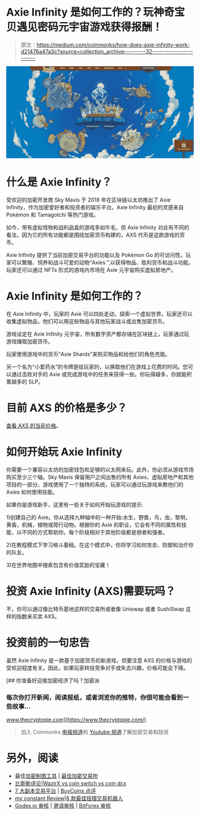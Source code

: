 # Axie Infinity 是如何工作的？玩神奇宝贝遇见密码元宇宙游戏获得报酬！

> 原文：<https://medium.com/coinmonks/how-does-axie-infinity-work-d21476a47a3c?source=collection_archive---------32----------------------->

![](img/fdcf32b91c69ef0f850510c39beae78c.png)

# 什么是 Axie Infinity？

受欢迎的加密开发商 Sky Mavis 于 2018 年在区块链以太坊推出了 Axie Infinity，作为加密爱好者和投资者的娱乐平台。Axie Infinity 最初的灵感来自 Pokémon 和 Tamagotchi 等热门游戏。

如今，带有虚拟怪物和战利品盒的游戏多如牛毛，但 Axie Infinity 对此有不同的看法，因为它的所有功能都是围绕加密货币构建的，AXS 代币是这款游戏的货币。

Axie Infinity 提供了当前加密交易平台的功能以及 Pokémon Go 的可访问性。玩家可以繁殖、饲养和战斗可爱的动物“Axies ”,以获得物品、胜利货币和战斗功能。玩家还可以通过 NFTs 形式的游戏内市场在 Axie 元宇宙购买虚拟房地产。

# Axie Infinity 是如何工作的？

在 Axie Infinity 中，玩家的 Axie 可以四处走动，探索一个虚拟世界。玩家还可以收集虚拟物品，他们可以用这些物品与其他玩家战斗或出售加密货币。

游戏设定在 Axie Infinity 元宇宙，所有数字资产都存储在区块链上，玩家通过玩游戏赚取加密货币。

玩家使用游戏中的货币“Axie Shards”来购买物品和给他们的角色充能。

另一个名为“小爱药水”的令牌是给玩家的，以换取他们在游戏上花费的时间。您可以通过击败对手的 Axie 或完成游戏中的任务来获得一些。你玩得越多，你就能积累越多的 SLP。

# 目前 AXS 的价格是多少？

[查看 AXS 的当前价格](https://coinmarketcap.com/currencies/axie-infinity/)。

# 如何开始玩 Axie Infinity

你需要一个兼容以太坊的加密钱包和足够的以太网来玩。此外，你必须从游戏市场购买至少三个轴。Sky Mavis 保留用户之间出售的所有 Axies、虚拟房地产和其他项目的一部分。游戏使用了一个独特的系统，玩家可以通过玩游戏来教他们的 Axies 如何使用技能。

如果你是游戏新手，这里有一些关于如何开始玩游戏的提示:

1)创建自己的 Axie。你从选择九种轴中的一种开始:水生，野兽，鸟，虫，黎明，黄昏，机械，植物或爬行动物。根据你的 Axie 的职业，它会有不同的属性和技能，以不同的方式帮助你。每个阶级相对于其他阶级都是弱者和强者。

2)在教程模式下学习格斗基础。在这个模式中，你将学习如何攻击、防御和治疗你的队友。

3)在世界地图中搜索包含有价值奖励的宝藏！

# 投资 Axie Infinity (AXS)需要玩吗？

不，你可以通过像比特币基地这样的交易所或者像 Uniswap 或者 SushiSwap 这样的指数来买卖 AXS。

# 投资前的一句忠告

虽然 Axie Infinity 是一款基于加密货币的新游戏，但要注意 AXS 的价格与游戏的受欢迎程度有关。因此，如果玩家转投竞争对手或失去兴趣，价格可能会下降。

[](https://www.thecryptopie.com/) [## 你准备好迎接加密经济了吗？加密派

### 每次你打开新闻，阅读报纸，或者浏览你的推特，你很可能会看到一些故事…

www.thecryptopie.com](https://www.thecryptopie.com/) 

> 加入 Coinmonks [电报频道](https://t.me/coincodecap)和 [Youtube 频道](https://www.youtube.com/c/coinmonks/videos)了解加密交易和投资

# 另外，阅读

*   最佳[加密制图工具](/coinmonks/what-are-the-best-charting-platforms-for-cryptocurrency-trading-85aade584d80) | [最佳加密交易所](/coinmonks/crypto-exchange-dd2f9d6f3769)
*   [比斯勒评论](https://coincodecap.com/bitsler-review)|[WazirX vs coin switch vs coin dcx](https://coincodecap.com/wazirx-vs-coinswitch-vs-coindcx)
*   [7 大副本交易平台](https://coincodecap.com/copy-trading-platforms) | [BuyCoins 点评](https://coincodecap.com/buycoins-review)
*   [my constant Review](https://coincodecap.com/myconstant-review)|[8 款最佳摇摆交易机器人](https://coincodecap.com/best-swing-trading-bots)
*   [Godex.io 审核](/coinmonks/godex-io-review-7366086519fb) | [邀请审核](/coinmonks/invity-review-70f3030c0502) | [BitForex 审核](https://coincodecap.com/bitforex-review)